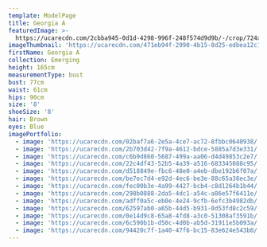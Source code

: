 ```yaml
---
template: ModelPage
title: Georgia A
featuredImage: >-
  https://ucarecdn.com/2cbba945-0d1d-4298-996f-248f574d9d9b/-/crop/724x476/0,95/-/preview/
imageThumbnail: 'https://ucarecdn.com/471eb94f-2990-4b15-8d25-edbea12c1217/'
firstName: Georgia A
collection: Emerging
height: 165cm
measurementType: bust
bust: 77cm
waist: 61cm
hips: 90cm
size: '8'
shoeSize: '8'
hair: Brown
eyes: Blue
imagePortfolio:
  - image: 'https://ucarecdn.com/02baf7a6-2e5a-4ce7-ac72-8fbbc0640938/'
  - image: 'https://ucarecdn.com/2b703d42-7f9a-4612-bdce-5885a7d3e331/'
  - image: 'https://ucarecdn.com/c6b9d860-5687-499a-aa06-d4d49853c2e7/'
  - image: 'https://ucarecdn.com/22c4df43-52b5-4a39-a516-683345088c95/'
  - image: 'https://ucarecdn.com/d518849e-fbc6-48e0-a4eb-dbe192b6f07a/'
  - image: 'https://ucarecdn.com/be7ec7d4-e92d-4ec6-be3e-88c65a38ec3e/'
  - image: 'https://ucarecdn.com/fec00b3e-4a99-4427-bcb4-c8d1264b1b44/'
  - image: 'https://ucarecdn.com/298b0888-2da5-4dc1-a54c-a86e57f6411e/'
  - image: 'https://ucarecdn.com/adff0a5c-eb0e-4e24-9cfb-6efc3b4982db/'
  - image: 'https://ucarecdn.com/62597ab0-a65b-44d5-b931-0d53fd8c2c59/'
  - image: 'https://ucarecdn.com/0e14d9c8-65a8-4fd8-a3c0-51308af3591b/'
  - image: 'https://ucarecdn.com/6c590b1b-d50c-4d0b-ab5d-31911e5b093a/'
  - image: 'https://ucarecdn.com/94420c7f-1a40-47f6-bc15-83e624e543b0/'
---
```


